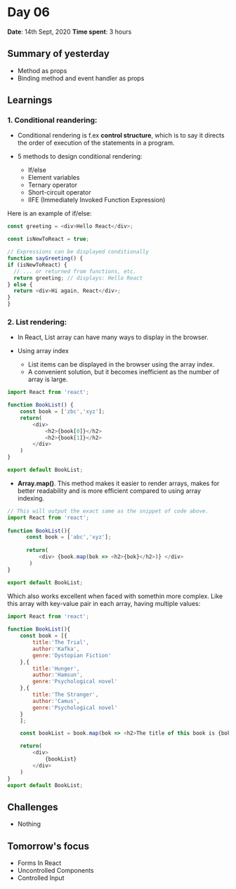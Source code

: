 # Day 06

**Date**: 14th Sept, 2020
**Time spent**: 3 hours

## Summary of yesterday

- Method as props
- Binding method and event handler as props

## Learnings

### 1. Conditional reandering:

  - Conditional rendering is f.ex **control structure**, which is to say it directs the order of execution of the statements in a program.
  
  - 5 methods to design conditional rendering:
    - If/else
    - Element variables
    - Ternary operator
    - Short-circuit operator
    - IIFE (Immediately Invoked Function Expression)
  
  
Here is an example of if/else:  
  ```js
const greeting = <div>Hello React</div>;

const isNewToReact = true;

// Expressions can be displayed conditionally
function sayGreeting() {
  if (isNewToReact) {
    // ... or returned from functions, etc.
    return greeting; // displays: Hello React
  } else {
    return <div>Hi again, React</div>;
  }
}
```

### 2. List rendering:

- In React, List array can have many ways to display in the browser.

- Using array index
  - List items can be displayed in the browser using the array index.
  - A convenient solution, but it becomes inefficient as the number of array is large.
  
```js
import React from 'react';

function BookList() {
    const book = ['zbc','xyz'];
    return(
        <div>
            <h2>{book[0]}</h2>
            <h2>{book[1]}</h2>
        </div>
    )
}

export default BookList;
```

- **Array.map()**. This method makes it easier to render arrays, makes for better readability and is more efficient compared to using array indexing.

```js
// This will output the exact same as the snippet of code above.
import React from 'react';
      
function BookList(){    
      const book = ['abc','xyz'];    
         
      return(    
          <div> {book.map(bok => <h2>{bok}</h2>)} </div>    
       )    
}  

export default BookList; 
```

Which also works excellent when faced with somethin more complex. Like this array with key-value pair in each array, having multiple values:
```js
import React from 'react';
      
function BookList(){
    const book = [{
        title:'The Trial',
        author:'Kafka',
        genre:'Dystopian Fiction'
    },{
        title:'Hunger',
        author:'Hamsun',
        genre:'Psychological novel'
    },{
        title:'The Stranger',
        author:'Camus',
        genre:'Psychological novel'
    }
    ];

    const bookList = book.map(bok => <h2>The title of this book is {bok.title}. It is a {bok.genre} written by {bok.author} </h2>);

    return(
        <div>
            {bookList}
        </div>
    )
}
export default BookList; 
```


## Challenges

- Nothing
  
## Tomorrow's focus
- Forms In React
- Uncontrolled Components
- Controlled Input
